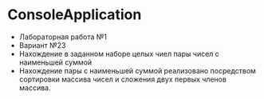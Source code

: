 # ConsoleApplication
- Лабораторная работа №1
- Вариант №23
- Нахождение в заданном наборе целых чиел пары чисел с наименьшей суммой
- Нахождение пары с наименьшей суммой реализовано посредством сортировки массива чисел и сложения двух первых членов массива.
